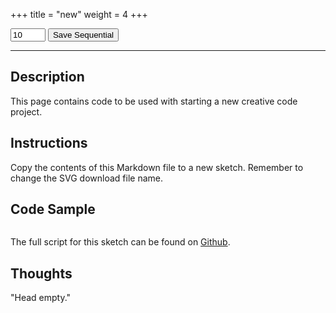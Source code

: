 +++
title = "new"
weight = 4
+++

<!-- Load the Styling -->
<link rel="stylesheet" href="/styles/style.css" />

<!-- Load the Library -->
<script type = "text/javascript" src = "../../scripts/libs/p5js/p5.min.js"></script>
<script type = "text/javascript" src = "../../scripts/libs/p5js/p5.svg.js"></script>

<!-- Load the Sketch -->
<script>

/*
 * Title:   Processing Sketch No. #
 * Author:  hamzberg
 * Version: 0.0
 * Date:    1 December 2024
 *
 * Notes:
 *   -
 */

class obj {

    constructor() {

    }

    update() {

    }

}

let save_Seq = false;
let frame_Count = 10;

/** Sketch Begin **/

function setup() {
    let c = createCanvas(600, 300, SVG);
    c.parent('processing-canvas');
}

function draw() {

    /* Needed to refresh every new frame. */
    clear();

    /* Creative code here. */

    ////////////////////////

    /* Manages sequential saving */
    if (save_Seq && (frame_Count > 0)) {

        save("temp_frame" + frame_Count + ".svg");
        frame_Count -= 1;

    } else if (frame_Count <= 0 ) {

        save_Seq = false;

    }

}

function exportSeq() {

    frame_Count = document.getElementById("frameCountField").value;
    save_Seq = true;

}

</script>

<!-- Insert the Sketch -->
<div id="processing-canvas"></div>

<div id="dom-gui">
    <input type="number" id="frameCountField" value="10" min="1" max="99">
    <button onclick="exportSeq()"> Save Sequential </button>
</div>

<hr>

## Description

This page contains code to be used with starting a new creative code project.

## Instructions

Copy the contents of this Markdown file to a new sketch. Remember to change the SVG download file name.

## Code Sample

```javascript

```

The full script for this sketch can be found on [Github](https://github.com/hamzberg/cc-site).

## Thoughts

"Head empty."

